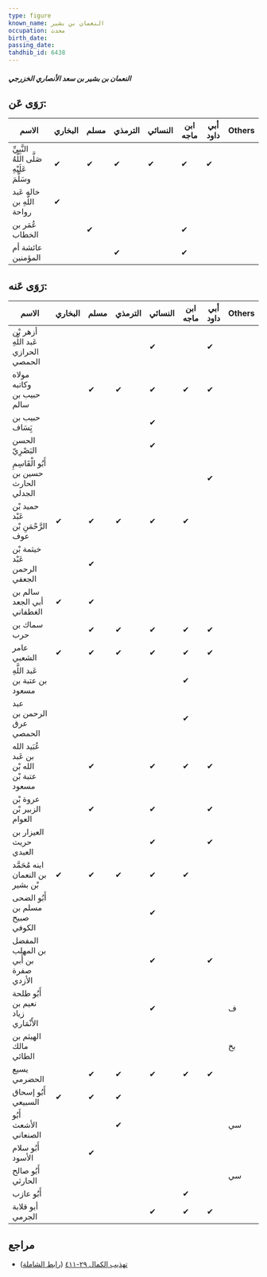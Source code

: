 ```yaml
---
type: figure
known_name: النعمان بن بشير
occupation: محدث
birth_date:
passing_date:
tahdhib_id: 6438
---
```

##### النعمان بن بشير بن سعد الأنصاري الخزرجي

## رَوَى عَن:
| الاسم                                       | البخاري | مسلم | الترمذي | النسائي | ابن ماجه | أبي داود | Others |
| ------------------------------------------- | ------- | ---- | ------- | ------- | -------- | -------- | ------ |
| النَّبِيِّ صَلَّى اللَّهُ عَلَيْهِ وسَلَّمَ | ✔       | ✔    | ✔       | ✔       | ✔        | ✔        |        |
| خاله عَبد اللَّهِ بن رواحة                  | ✔       |      |         |         |          |          |        |
| عُمَر بن الخطاب                             |         | ✔    |         |         | ✔        |          |        |
| عائشة أم المؤمنين                           |         |      | ✔       |         | ✔        |          |        |
## رَوَى عَنه:
| الاسم                                       | البخاري | مسلم | الترمذي | النسائي | ابن ماجه | أبي داود | Others |
| ------------------------------------------- | ------- | ---- | ------- | ------- | -------- | -------- | ------ |
| أزهر بْن عَبد اللَّهِ الحرازي الحمصي        |         |      |         | ✔       |          | ✔        |        |
| مولاه وكاتبه حبيب بن سالم                   |         | ✔    | ✔       | ✔       | ✔        | ✔        |        |
| حبيب بن يَِسَاف                             |         |      |         | ✔       |          |          |        |
| الحسن البَصْرِيّ                            |         |      |         | ✔       |          |          |        |
| أَبُو الْقَاسِمِ حسين بن الحارث الجدلي      |         |      |         |         |          | ✔        |        |
| حميد بْن عَبْد الرَّحْمَنِ بْن عوف          | ✔       | ✔    | ✔       | ✔       | ✔        |          |        |
| خيثمة بْن عَبْد الرحمن الجعفي               |         | ✔    |         |         |          |          |        |
| سالم بن أبي الجعد الغطفاني                  | ✔       | ✔    |         |         |          |          |        |
| سماك بن حرب                                 |         | ✔    | ✔       | ✔       | ✔        | ✔        |        |
| عامر الشعبي                                 | ✔       | ✔    | ✔       | ✔       | ✔        | ✔        |        |
| عَبد اللَّهِ بن عتبة بن مسعود               |         |      |         |         | ✔        |          |        |
| عبد الرحمن بن عرق الحمصي                    |         |      |         |         | ✔        |          |        |
| عُبَيد الله بن عَبد الله بْن عتبة بْن مسعود |         | ✔    |         | ✔       | ✔        | ✔        |        |
| عروة بْن الزبير بْن العوام                  |         | ✔    |         | ✔       |          | ✔        |        |
| العيزار بن حريث العبدي                      |         |      |         | ✔       |          | ✔        |        |
| ابنه مُحَمَّد بن النعمان بْن بشير           | ✔       | ✔    | ✔       | ✔       | ✔        |          |        |
| أَبُو الضحى مسلم بن صبيح الكوفي             |         |      |         | ✔       |          |          |        |
| المفضل بن المهلب بن أَبي صفرة الأزدي        |         |      |         | ✔       |          | ✔        |        |
| أَبُو طلحة نعيم بن زياد الأَنْمَاري         |         |      |         | ✔       |          |          | ف      |
| الهيثم بن مالك الطائي                       |         |      |         |         |          |          | بخ     |
| يسيع الحضرمي                                |         | ✔    | ✔       | ✔       | ✔        | ✔        |        |
| أَبُو إسحاق السبيعي                         | ✔       | ✔    | ✔       |         |          |          |        |
| أَبُو الأشعث الصنعاني                       |         |      | ✔       |         |          |          | سي     |
| أَبُو سلام الأسود                           |         | ✔    |         |         |          |          |        |
| أَبُو صالح الحارثي                          |         |      |         |         |          |          | سي     |
| أَبُو عازب                                  |         |      |         |         | ✔        |          |        |
| أبو قلابة الجرمي                            |         |      |         | ✔       | ✔        | ✔        |        |
## مراجع
- [تهذيب الكمال ٢٩-٤١١](obsidian://open?vault=Tahdhib-al-Kamal&file=Figures/٦٤٣٨-النعمان%20بن%20بشير%20بن%20سعد%20الأنصاري%20الخزرجي) ([رابط الشاملة](https://shamela.ws/book/3722/15982))